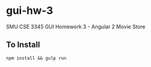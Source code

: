 # gui-hw-3
SMU CSE 3345 GUI Homework 3 - Angular 2 Movie Store

## To Install
```
npm install && gulp run
```
